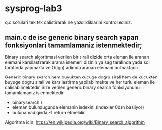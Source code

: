 # sysprog-lab3
q.c sorulari tek tek calistirarak ne yazdirdiklarini kontrol ediniz.

## main.c de ise generic binary search yapan fonksiyonlari tamamlamaniz istenmektedir;

Binary search algoritmasi verilen bir sirali dizide orta eleman ile aranan elemani karsilastirarak arama islemeni dizinin ya sag tarafinda yada sol tarafinda yapmakta ve O(lgn) adimda aranan elemani bulmaktadir.



Generic binary search hem buyukten kucuge dogru sirali hem de kucukten buyuge dogru sirali ve karsilastirma yapilabilmekte ve her turlu eleman ile calisabilmektedir. Size verilen generic binary search fonksiyonunu tamamlamaniz istenmektedir.

* binarysearch()
* eleman bulundugunda elemanin indexini,(indexler 0dan basliyor)
* bulunamadiginda -1 return etmelidir.

Algoritma icin: https://en.wikipedia.org/wiki/Binary_search_algorithm



